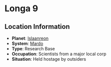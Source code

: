 # Longa 9

## Location Information
- **Planet**: [Islaanreon](../planet--islaanreon.md)
- **System**: [Mardo](../../../system--mardo.md)
- **Type**: Research Base
- **Occupation**: Scientists from a major local corp
- **Situation**: Held hostage by outsiders